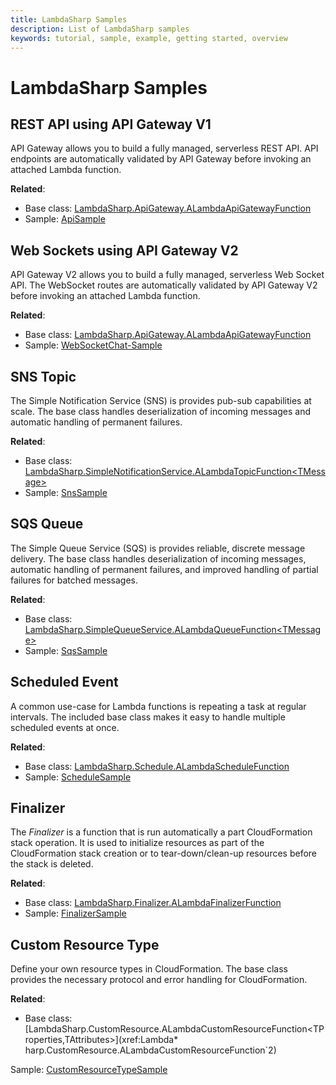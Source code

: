 ```yaml
---
title: LambdaSharp Samples
description: List of LambdaSharp samples
keywords: tutorial, sample, example, getting started, overview
---
```


# LambdaSharp Samples

## REST API using API Gateway V1

API Gateway allows you to build a fully managed, serverless REST API. API endpoints are automatically validated by API Gateway before invoking an attached Lambda function.

**Related**:
* Base class: [LambdaSharp.ApiGateway.ALambdaApiGatewayFunction](xref:LambdaSharp.ApiGateway.ALambdaApiGatewayFunction)
* Sample: [ApiSample](https://github.com/LambdaSharp/LambdaSharpTool/tree/master/Samples/ApiSample)

## Web Sockets using API Gateway V2

API Gateway V2 allows you to build a fully managed, serverless Web Socket API. The WebSocket routes are automatically validated by API Gateway V2 before invoking an attached Lambda function.

**Related**:
* Base class: [LambdaSharp.ApiGateway.ALambdaApiGatewayFunction](xref:LambdaSharp.ApiGateway.ALambdaApiGatewayFunction)
* Sample: [WebSocketChat-Sample](https://github.com/LambdaSharp/WebSocketsChat-Sample)

## SNS Topic

The Simple Notification Service (SNS) is provides pub-sub capabilities at scale. The base class handles deserialization of incoming messages and automatic handling of permanent failures.

**Related**:
* Base class: [LambdaSharp.SimpleNotificationService.ALambdaTopicFunction&lt;TMessage&gt;](xref:LambdaSharp.SimpleNotificationService.ALambdaTopicFunction`1)
* Sample: [SnsSample](https://github.com/LambdaSharp/LambdaSharpTool/tree/master/Samples/SnsSample)

## SQS Queue

The Simple Queue Service (SQS) is provides reliable, discrete message delivery. The base class handles deserialization of incoming messages, automatic handling of permanent failures, and improved handling of partial failures for batched messages.

**Related**:
* Base class: [LambdaSharp.SimpleQueueService.ALambdaQueueFunction&lt;TMessage&gt;](xref:LambdaSharp.SimpleQueueService.ALambdaQueueFunction`1)
* Sample: [SqsSample](https://github.com/LambdaSharp/LambdaSharpTool/tree/master/Samples/SqsSample)

## Scheduled Event

A common use-case for Lambda functions is repeating a task at regular intervals. The included base class makes it easy to handle multiple scheduled events at once.

**Related**:
* Base class: [LambdaSharp.Schedule.ALambdaScheduleFunction](xref:LambdaSharp.Schedule.ALambdaScheduleFunction)
* Sample: [ScheduleSample](https://github.com/LambdaSharp/LambdaSharpTool/tree/master/Samples/ScheduleSample)

## Finalizer

The _Finalizer_ is a function that is run automatically a part CloudFormation stack operation. It is used to initialize resources as part of the CloudFormation stack creation or to tear-down/clean-up resources before the stack is deleted.

**Related**:
* Base class: [LambdaSharp.Finalizer.ALambdaFinalizerFunction](xref:LambdaSharp.Finalizer.ALambdaFinalizerFunction)
* Sample: [FinalizerSample](https://github.com/LambdaSharp/LambdaSharpTool/tree/master/Samples/FinalizerSample)

## Custom Resource Type

Define your own resource types in CloudFormation. The base class provides the necessary protocol and error handling for CloudFormation.

**Related**:
* Base class: [LambdaSharp.CustomResource.ALambdaCustomResourceFunction&lt;TProperties,TAttributes&gt;](xref:Lambda* harp.CustomResource.ALambdaCustomResourceFunction`2)

Sample: [CustomResourceTypeSample](https://github.com/LambdaSharp/LambdaSharpTool/tree/master/Samples/CustomResourceTypeSample)
